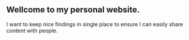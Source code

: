 ## Wellcome to my personal website.

I want to keep nice findings in single place to ensure I can easily share content with people.